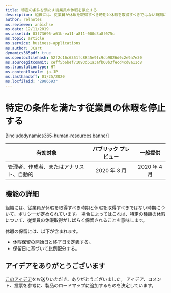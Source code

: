 ```yaml
---
title: 特定の条件を満たす従業員の休暇を停止する
description: 組織には、従業員が休暇を取得すべき時期と休暇を取得すべきではない時期について、ポリシーが定められています。 場合によってはこれは、特定の種類の休暇について、従業員の休暇取得がしばらく保留されることを意味します。
author: relnotes
ms.reviewer: anbichse
ms.date: 12/11/2019
ms.assetid: 03f73696-a61b-ea11-a811-000d3a8f075c
ms.topic: article
ms.service: business-applications
ms.author: JCart
dynamics365pdf: true
ms.openlocfilehash: 52f2c16c6351fc8845e9fc9cb9026d0c2e9a7e30
ms.sourcegitcommit: ceff5b6bef71093d51a3afb60b3fecd4cd8a11c8
ms.translationtype: HT
ms.contentlocale: ja-JP
ms.lasthandoff: 01/25/2020
ms.locfileid: "2986593"
---
```

# <a name="suspend-leave-for-employees-meeting-certain-criteria"></a>特定の条件を満たす従業員の休暇を停止する
[!include[dynamics365-human-resources banner](../includes/dynamics365-human-resources.md)]

| 有効対象    |  パブリック プレビュー | 一般提供 | 
| ---------- | :----------: |:----------: |
|管理者、作成者、またはアナリスト、自動的|2020 年 3 月| 2020 年 4 月|






## <a name="feature-details"></a>機能の詳細
<!--feature detail start -->
組織には、従業員が休暇を取得すべき時期と休暇を取得すべきではない時期について、ポリシーが定められています。 場合によってはこれは、特定の種類の休暇について、従業員の休暇取得がしばらく保留されることを意味します。

休暇の保留には、以下が含まれます。  

- 休暇保留の開始日と終了日を定義する。
- 保留日に基づいて比例配分する。




<!--feature detail end -->









## <a name="thank-you-for-your-idea"></a>アイデアをありがとうございます
[このアイデア](https://experience.dynamics.com/ideas/idea/?ideaid=dddea376-8b82-e911-80e7-0003ff689ebe)をお送りいただき、ありがとうございました。 アイデア、コメント、投票を参考に、製品のロードマップに追加するものを決定しています。

